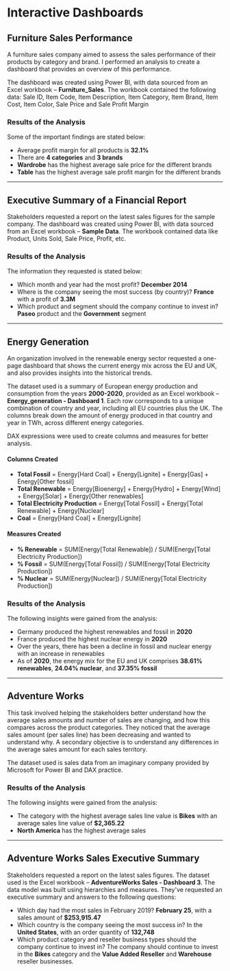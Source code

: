 # Interactive Dashboards
## Furniture Sales Performance

A furniture sales company aimed to assess the sales performance of their products by category and brand. I performed an analysis to create a dashboard that provides an overview of this performance.

The dashboard was created using Power BI, with data sourced from an Excel workbook – **Furniture_Sales**. The workbook contained the following data: Sale ID, Item Code, Item Description, Item Category, Item Brand, Item Cost, Item Color, Sale Price and Sale Profit Margin

### Results of the Analysis

Some of the important findings are stated below:
- Average profit margin for all products is **32.1%**
- There are **4 categories** and **3 brands**
- **Wardrobe** has the highest average sale price for the different brands
- **Table** has the highest average sale profit margin for the different brands

---

## Executive Summary of a Financial Report

Stakeholders requested a report on the latest sales figures for the sample company. The dashboard was created using Power BI, with data sourced from an Excel workbook – **Sample Data**. The workbook contained data like Product, Units Sold, Sale Price, Profit, etc.

### Results of the Analysis

The information they requested is stated below:
- Which month and year had the most profit? **December 2014**
- Where is the company seeing the most success (by country)? **France** with a profit of **3.3M**
- Which product and segment should the company continue to invest in? **Paseo** product and the **Government** segment

---

## Energy Generation

An organization involved in the renewable energy sector requested a one-page dashboard that shows the current energy mix across the EU and UK, and also provides insights into the historical trends.

The dataset used is a summary of European energy production and consumption from the years **2000-2020**, provided as an Excel workbook – **Energy_generation - Dashboard 1**. Each row corresponds to a unique combination of country and year, including all EU countries plus the UK. The columns break down the amount of energy produced in that country and year in TWh, across different energy categories.

DAX expressions were used to create columns and measures for better analysis.

#### Columns Created
- **Total Fossil** = Energy[Hard Coal] + Energy[Lignite] + Energy[Gas] + Energy[Other fossil]
- **Total Renewable** = Energy[Bioenergy] + Energy[Hydro] + Energy[Wind] + Energy[Solar] + Energy[Other renewables]
- **Total Electricity Production** = Energy[Total Fossil] + Energy[Total Renewable] + Energy[Nuclear]
- **Coal** = Energy[Hard Coal] + Energy[Lignite]

#### Measures Created
- **% Renewable** = SUM(Energy[Total Renewable]) / SUM(Energy[Total Electricity Production])
- **% Fossil** = SUM(Energy[Total Fossil]) / SUM(Energy[Total Electricity Production])
- **% Nuclear** = SUM(Energy[Nuclear]) / SUM(Energy[Total Electricity Production])

### Results of the Analysis

The following insights were gained from the analysis:
- Germany produced the highest renewables and fossil in **2020**
- France produced the highest nuclear energy in **2020**
- Over the years, there has been a decline in fossil and nuclear energy with an increase in renewables
- As of **2020**, the energy mix for the EU and UK comprises **38.61% renewables**, **24.04% nuclear**, and **37.35% fossil**

---

## Adventure Works

This task involved helping the stakeholders better understand how the average sales amounts and number of sales are changing, and how this compares across the product categories. They noticed that the average sales amount (per sales line) has been decreasing and wanted to understand why. A secondary objective is to understand any differences in the average sales amount for each sales territory.

The dataset used is sales data from an imaginary company provided by Microsoft for Power BI and DAX practice.

### Results of the Analysis

The following insights were gained from the analysis:
- The category with the highest average sales line value is **Bikes** with an average sales line value of **$2,365.22**
- **North America** has the highest average sales

---

## Adventure Works Sales Executive Summary

Stakeholders requested a report on the latest sales figures. The dataset used is the Excel workbook – **AdventureWorks Sales - Dashboard 3**. The data model was built using hierarchies and measures.
They've requested an executive summary and answers to the following questions:
- Which day had the most sales in February 2019? **February 25**, with a sales amount of **$253,915.47**
- Which country is the company seeing the most success in? In the **United States**, with an order quantity of **132,748**
- Which product category and reseller business types should the company continue to invest in? The company should continue to invest in the **Bikes** category and the **Value Added Reseller** and **Warehouse** reseller businesses.
